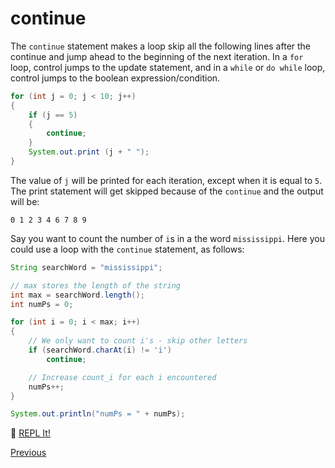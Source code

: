 # continue

The `continue` statement makes a loop skip all the following lines after the continue and jump ahead to the beginning of the next iteration. In a `for` loop, control jumps to the update statement, and in a `while` or `do while` loop, control jumps to the boolean expression/condition.

```java
for (int j = 0; j < 10; j++)
{
    if (j == 5)
    {
        continue;
    }
    System.out.print (j + " ");
}
```

The value of `j` will be printed for each iteration, except when it is equal to `5`. The print statement will get skipped because of the `continue` and the output will be:

```
0 1 2 3 4 6 7 8 9
```

Say you want to count the number of `i`s in a the word `mississippi`. Here you could use a loop with the `continue` statement, as follows:

```java
String searchWord = "mississippi";

// max stores the length of the string
int max = searchWord.length();
int numPs = 0;

for (int i = 0; i < max; i++)
{
    // We only want to count i's - skip other letters
    if (searchWord.charAt(i) != 'i')
        continue;

    // Increase count_i for each i encountered
    numPs++;
}

System.out.println("numPs = " + numPs);
```

:rocket: [REPL It!](https://repl.it/CJZH/0)

[Previous](Java-Loops)
